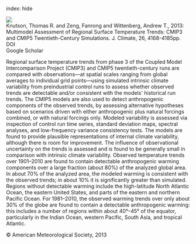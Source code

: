 index: hide

<div class="Citation">
    <div class="Citation-thumb CitationThumb-linked"  data-href="https://doi.org/10.1175/jcli-d-12-00567.1">
      <img src="https://static.claimspace.cloud/climate-study-static/refs/thumbs/11/Knutson_et_al_2013-thumb.png" />
    </div>

  <div class="Citation-body">
    <div class="Citation-text">Knutson, Thomas R. and Zeng, Fanrong and Wittenberg, Andrew T., 2013: Multimodel Assessment of Regional Surface Temperature Trends: CMIP3 and CMIP5 Twentieth-Century Simulations. <span class="Article-journal">J. Climate, </span><span class="Article-volume">26, </span>4168-4185pp.</div>
    <div class="Citation-links">
      <div class="CitationLink" data-href="https://doi.org/10.1175/jcli-d-12-00567.1">
        <div class="CitationLink-icon CitationLink-Doi"></div>
        <div class="CitationLink-text">DOI</div>
      </div>
      <div class="CitationLink" data-href="https://scholar.google.com/scholar?q=10.1175/jcli-d-12-00567.1">
        <div class="CitationLink-icon CitationLink-Scholar"></div>
        <div class="CitationLink-text">Google Scholar</div>
      </div>
    </div>
  </div>
</div>

Regional surface temperature trends from phase 3 of the Coupled Model Intercomparison Project (CMIP3) and CMIP5 twentieth-century runs are compared with observations—at spatial scales ranging from global averages to individual grid points—using simulated intrinsic climate variability from preindustrial control runs to assess whether observed trends are detectable and/or consistent with the models' historical run trends. The CMIP5 models are also used to detect anthropogenic components of the observed trends, by assessing alternative hypotheses based on scenarios driven with either anthropogenic plus natural forcings combined, or with natural forcings only. Modeled variability is assessed via inspection of control run time series, standard deviation maps, spectral analyses, and low-frequency variance consistency tests. The models are found to provide plausible representations of internal climate variability, although there is room for improvement. The influence of observational uncertainty on the trends is assessed and is found to be generally small in comparison with intrinsic climate variability. Observed temperature trends over 1901–2010 are found to contain detectable anthropogenic warming components over a large fraction (about 80%) of the analyzed global area. In about 70% of the analyzed area, the modeled warming is consistent with the observed trends; in about 10% it is significantly greater than simulated. Regions without detectable warming include the high-latitude North Atlantic Ocean, the eastern United States, and parts of the eastern and northern Pacific Ocean. For 1981–2010, the observed warming trends over only about 30% of the globe are found to contain a detectable anthropogenic warming: this includes a number of regions within about 40°–45° of the equator, particularly in the Indian Ocean, western Pacific, South Asia, and tropical Atlantic.

<div class="Citation-copy">
&copy; American Meteorological Society, 2013
</div>